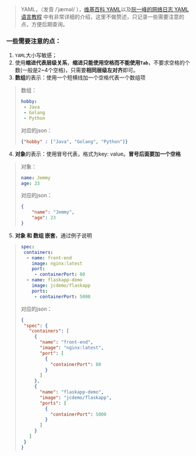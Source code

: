 >   YAML，（发音 /ˈjæməl/ ），[维基百科 YAML](https://zh.wikipedia.org/wiki/YAML)以及[阮一峰的网络日志 YAML 语言教程](http://www.ruanyifeng.com/blog/2016/07/yaml.html) 中有非常详细的介绍，这里不做赘述，只记录一些需要注意的点，方便后期查询。

### 一些需要注意的点：

1.  `YAML`大小写敏感；
2.  使用**缩进代表层级关系**，**缩进只能使用空格而不能使用`Tab`**，不要求空格的个数(一般是2~4个空格)，只需要**相同层级左对齐**即可。
3.  **数组**的表示：使用一个短横线加一个空格代表一个数组项

>   数组：
>
>   ```yaml
>   hobby:
>    - Java
>    - Golang
>    - Python
>   ```
>
>   对应的json：
>
>   ```json
>   {"hobby" : ["Java", "Golang", "Python"]}
>   ```

4.  **对象**的表示：使用冒号代表，格式为key: value。**冒号后面要加一个空格**

>   对象：
>
>   ```yaml
>   name: Jemmy
>   age: 23
>   ```
>
>   对应的json：
>
>   ```json
>   {
>       "name": "Jemmy",
>       "age": 23
>   }
>   ```

5.  **对象 和 数组 嵌套**，通过例子说明

>```yaml
>spec:
>  containers:
>   - name: front-end
>     image: nginx:latest
>     port: 
>      - containerPort: 80
>   - name: flaskapp-demo
>     image: jcdemo/flaskapp
>     ports:
>      - containerPort: 5000
>```
>
>对应的json：
>
>```json
>{
>  "spec": {
>    "containers": [
>      {
>        "name": "front-end",
>        "image": "nginx:latest",
>        "port": [
>          {
>            "containerPort": 80
>          }
>        ]
>      },
>      {
>        "name": "flaskapp-demo",
>        "image": "jcdemo/flaskapp",
>        "ports": [
>          {
>            "containerPort": 5000
>          }
>        ]
>      }
>    ]
>  }
>}
>```